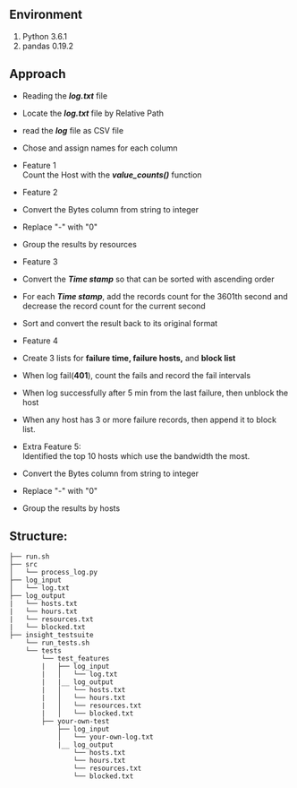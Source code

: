 ## Environment

1. Python 3.6.1
2. pandas 0.19.2

## Approach
* Reading the **_log.txt_** file  
 * Locate the **_log.txt_** file by Relative Path
 * read the **_log_** file as CSV file
 * Chose and assign names for each column
 
* Feature 1  
Count the Host with the **_value\_counts()_** function

* Feature 2  
 * Convert the Bytes column from string to integer
 * Replace "-" with "0"
 * Group the results by resources
 
* Feature 3
 * Convert the **_Time stamp_** so that can be sorted with ascending order
 * For each **_Time stamp_**, add the records count for the 3601th second and decrease the record count for the current second
 * Sort and convert the result back to its original format
 
* Feature 4
 * Create 3 lists for **failure time, failure hosts,** and **block list**
 * When log fail(**401**), count the fails and record the fail intervals
 * When log successfully after 5 min from the last failure, then unblock the host
 * When any host has 3 or more failure records, then append it to block list.

* Extra Feature 5:   
Identified the top 10 hosts which use the bandwidth the most.
 * Convert the Bytes column from string to integer
 * Replace "-" with "0"
 * Group the results by hosts
 
## Structure: 

    ├── run.sh
    ├── src
    │   └── process_log.py
    ├── log_input
    │   └── log.txt
    ├── log_output
    |   └── hosts.txt
    |   └── hours.txt
    |   └── resources.txt
    |   └── blocked.txt
    ├── insight_testsuite
        └── run_tests.sh
        └── tests
            └── test_features
            |   ├── log_input
            |   │   └── log.txt
            |   |__ log_output
            |   │   └── hosts.txt
            |   │   └── hours.txt
            |   │   └── resources.txt
            |   │   └── blocked.txt
            ├── your-own-test
                ├── log_input
                │   └── your-own-log.txt
                |__ log_output
                    └── hosts.txt
                    └── hours.txt
                    └── resources.txt
                    └── blocked.txt


